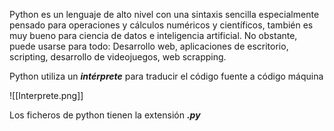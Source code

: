 Python es un lenguaje de alto nivel con una sintaxis sencilla especialmente pensado para operaciones y cálculos numéricos y científicos, también es muy bueno para ciencia de datos e inteligencia artificial. No obstante, puede usarse para todo: Desarrollo web, aplicaciones de escritorio, scripting, desarrollo de videojuegos, web scrapping.

Python utiliza un ***intérprete*** para traducir el código fuente a código máquina

![[Interprete.png]]

Los ficheros de python tienen la extensión ***.py***


